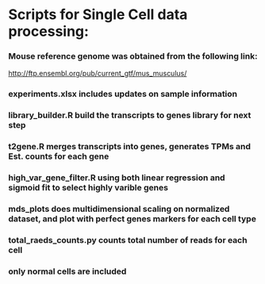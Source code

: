 
# Scripts for Single Cell data processing:


### Mouse reference genome was obtained from the following link: 
http://ftp.ensembl.org/pub/current_gtf/mus_musculus/



### experiments.xlsx includes updates on sample information



### library_builder.R build the transcripts to genes library for next step



### t2gene.R merges transcripts into genes, generates TPMs and Est. counts for each gene



### high_var_gene_filter.R using both linear regression and sigmoid fit to select highly varible genes 



### mds_plots does multidimensional scaling on normalized dataset, and plot with perfect genes markers for each cell type



### total_raeds_counts.py counts total number of reads for each cell


### only normal cells are included

